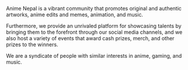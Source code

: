 Anime Nepal is a vibrant community that promotes original and authentic artworks, anime edits and memes, animation, and music.

Furthermore, we provide an unrivaled platform for showcasing talents by bringing them to the forefront through our social media channels, and we also host a variety of events that award cash prizes, merch, and other prizes to the winners.

We are a syndicate of people with similar interests in anime, gaming, and music.
